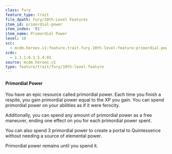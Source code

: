 ```yaml
---
class: fury
feature_type: trait
file_dpath: Fury/10th-Level Features
item_id: primordial-power
item_index: '01'
item_name: Primordial Power
level: 10
scc:
  - mcdm.heroes.v1:feature.trait.fury.10th-level-feature:primordial-power
scdc:
  - 1.1.1:6.1.5.4:01
source: mcdm.heroes.v1
type: feature/trait/fury/10th-level-feature
---
```


#### Primordial Power

You have an epic resource called primordial power. Each time you finish a respite, you gain primordial power equal to the XP you gain. You can spend primordial power on your abilities as if it were ferocity.

Additionally, you can spend any amount of primordial power as a free maneuver, ending one effect on you for each primordial power spent.

You can also spend 3 primordial power to create a portal to Quintessence without needing a source of elemental power.

Primordial power remains until you spend it.
